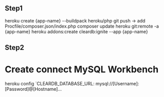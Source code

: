 ## Step1
heroku create {app-name} --buildpack heroku/php
git push -> add Procfile/composer.json/index.php
composer update
heroku git:remote -a {app-name}
heroku addons:create cleardb:ignite --app {app-name}

## Step2
# Create connect MySQL Workbench
heroku config
`CLEARDB_DATABASE_URL: mysql://[Username]:[Password]@[Hostname]...


